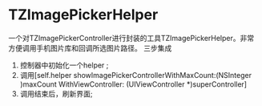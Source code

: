 # TZImagePickerHelper
一个对TZImagePickerController进行封装的工具TZImagePickerHelper。非常方便调用手机图片库和回调所选图片路径。
三步集成
 1. 控制器中初始化一个helper ;
 2. 调用[self.helper showImagePickerControllerWithMaxCount:(NSInteger )maxCount WithViewController: (UIViewController *)superController]
 3. 调用结束后，刷新界面;
